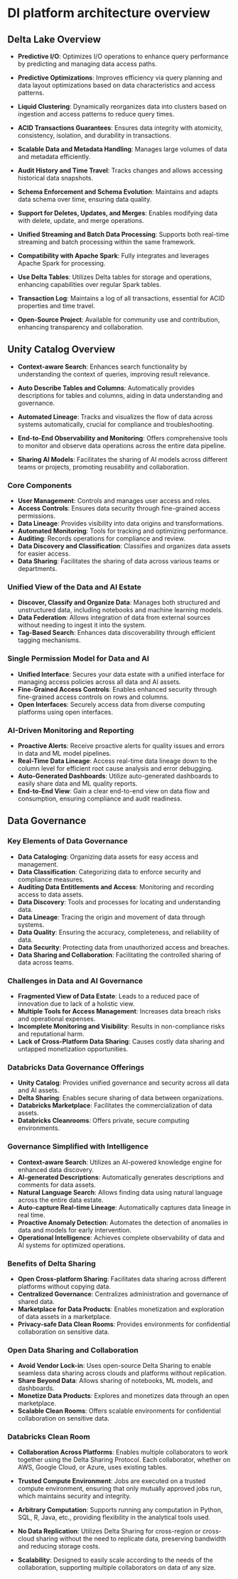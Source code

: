 # DI platform architecture overview

## Delta Lake Overview
- **Predictive I/O**: Optimizes I/O operations to enhance query performance by predicting and managing data access paths.

- **Predictive Optimizations**: Improves efficiency via query planning and data layout optimizations based on data characteristics and access patterns.

- **Liquid Clustering**: Dynamically reorganizes data into clusters based on ingestion and access patterns to reduce query times.

- **ACID Transactions Guarantees**: Ensures data integrity with atomicity, consistency, isolation, and durability in transactions.

- **Scalable Data and Metadata Handling**: Manages large volumes of data and metadata efficiently.

- **Audit History and Time Travel**: Tracks changes and allows accessing historical data snapshots.

- **Schema Enforcement and Schema Evolution**: Maintains and adapts data schema over time, ensuring data quality.

- **Support for Deletes, Updates, and Merges**: Enables modifying data with delete, update, and merge operations.

- **Unified Streaming and Batch Data Processing**: Supports both real-time streaming and batch processing within the same framework.

- **Compatibility with Apache Spark**: Fully integrates and leverages Apache Spark for processing.

- **Use Delta Tables**: Utilizes Delta tables for storage and operations, enhancing capabilities over regular Spark tables.

- **Transaction Log**: Maintains a log of all transactions, essential for ACID properties and time travel.

- **Open-Source Project**: Available for community use and contribution, enhancing transparency and collaboration.

## Unity Catalog Overview

- **Context-aware Search**: Enhances search functionality by understanding the context of queries, improving result relevance.

- **Auto Describe Tables and Columns**: Automatically provides descriptions for tables and columns, aiding in data understanding and governance.

- **Automated Lineage**: Tracks and visualizes the flow of data across systems automatically, crucial for compliance and troubleshooting.

- **End-to-End Observability and Monitoring**: Offers comprehensive tools to monitor and observe data operations across the entire data pipeline.

- **Sharing AI Models**: Facilitates the sharing of AI models across different teams or projects, promoting reusability and collaboration.

### Core Components
- **User Management**: Controls and manages user access and roles.
- **Access Controls**: Ensures data security through fine-grained access permissions.
- **Data Lineage**: Provides visibility into data origins and transformations.
- **Automated Monitoring**: Tools for tracking and optimizing performance.
- **Auditing**: Records operations for compliance and review.
- **Data Discovery and Classification**: Classifies and organizes data assets for easier access.
- **Data Sharing**: Facilitates the sharing of data across various teams or departments.

### Unified View of the Data and AI Estate
- **Discover, Classify and Organize Data**: Manages both structured and unstructured data, including notebooks and machine learning models.
- **Data Federation**: Allows integration of data from external sources without needing to ingest it into the system.
- **Tag-Based Search**: Enhances data discoverability through efficient tagging mechanisms.

### Single Permission Model for Data and AI
- **Unified Interface**: Secures your data estate with a unified interface for managing access policies across all data and AI assets.
- **Fine-Grained Access Controls**: Enables enhanced security through fine-grained access controls on rows and columns.
- **Open Interfaces**: Securely access data from diverse computing platforms using open interfaces.

### AI-Driven Monitoring and Reporting
- **Proactive Alerts**: Receive proactive alerts for quality issues and errors in data and ML model pipelines.
- **Real-Time Data Lineage**: Access real-time data lineage down to the column level for efficient root cause analysis and error debugging.
- **Auto-Generated Dashboards**: Utilize auto-generated dashboards to easily share data and ML quality reports.
- **End-to-End View**: Gain a clear end-to-end view on data flow and consumption, ensuring compliance and audit readiness.


## Data Governance

### Key Elements of Data Governance
- **Data Cataloging**: Organizing data assets for easy access and management.
- **Data Classification**: Categorizing data to enforce security and compliance measures.
- **Auditing Data Entitlements and Access**: Monitoring and recording access to data assets.
- **Data Discovery**: Tools and processes for locating and understanding data.
- **Data Lineage**: Tracing the origin and movement of data through systems.
- **Data Quality**: Ensuring the accuracy, completeness, and reliability of data.
- **Data Security**: Protecting data from unauthorized access and breaches.
- **Data Sharing and Collaboration**: Facilitating the controlled sharing of data across teams.

### Challenges in Data and AI Governance
- **Fragmented View of Data Estate**: Leads to a reduced pace of innovation due to lack of a holistic view.
- **Multiple Tools for Access Management**: Increases data breach risks and operational expenses.
- **Incomplete Monitoring and Visibility**: Results in non-compliance risks and reputational harm.
- **Lack of Cross-Platform Data Sharing**: Causes costly data sharing and untapped monetization opportunities.

### Databricks Data Governance Offerings
- **Unity Catalog**: Provides unified governance and security across all data and AI assets.
- **Delta Sharing**: Enables secure sharing of data between organizations.
- **Databricks Marketplace**: Facilitates the commercialization of data assets.
- **Databricks Cleanrooms**: Offers private, secure computing environments.

### Governance Simplified with Intelligence
- **Context-aware Search**: Utilizes an AI-powered knowledge engine for enhanced data discovery.
- **AI-generated Descriptions**: Automatically generates descriptions and comments for data assets.
- **Natural Language Search**: Allows finding data using natural language across the entire data estate.
- **Auto-capture Real-time Lineage**: Automatically captures data lineage in real time.
- **Proactive Anomaly Detection**: Automates the detection of anomalies in data and models for early intervention.
- **Operational Intelligence**: Achieves complete observability of data and AI systems for optimized operations.

### Benefits of Delta Sharing
- **Open Cross-platform Sharing**: Facilitates data sharing across different platforms without copying data.
- **Centralized Governance**: Centralizes administration and governance of shared data.
- **Marketplace for Data Products**: Enables monetization and exploration of data assets in a marketplace.
- **Privacy-safe Data Clean Rooms**: Provides environments for confidential collaboration on sensitive data.

### Open Data Sharing and Collaboration
- **Avoid Vendor Lock-in**: Uses open-source Delta Sharing to enable seamless data sharing across clouds and platforms without replication.
- **Share Beyond Data**: Allows sharing of notebooks, ML models, and dashboards.
- **Monetize Data Products**: Explores and monetizes data through an open marketplace.
- **Scalable Clean Rooms**: Offers scalable environments for confidential collaboration on sensitive data.

### Databricks Clean Room

- **Collaboration Across Platforms**: Enables multiple collaborators to work together using the Delta Sharing Protocol. Each collaborator, whether on AWS, Google Cloud, or Azure, uses existing tables.

- **Trusted Compute Environment**: Jobs are executed on a trusted compute environment, ensuring that only mutually approved jobs run, which maintains security and integrity.

- **Arbitrary Computation**: Supports running any computation in Python, SQL, R, Java, etc., providing flexibility in the analytical tools used.

- **No Data Replication**: Utilizes Delta Sharing for cross-region or cross-cloud sharing without the need to replicate data, preserving bandwidth and reducing storage costs.

- **Scalability**: Designed to easily scale according to the needs of the collaboration, supporting multiple collaborators on data of any size.

